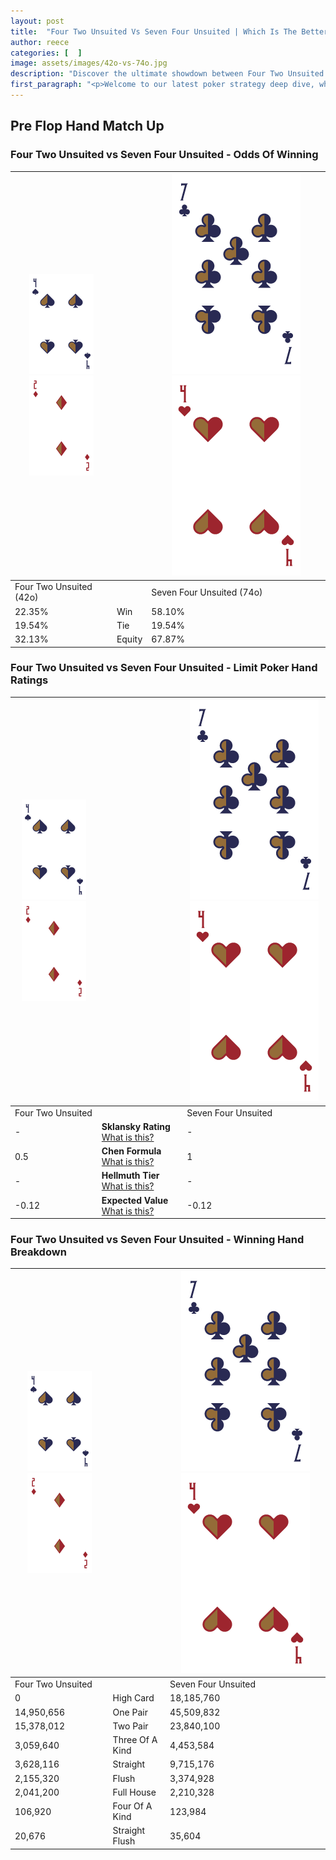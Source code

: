 ```yaml
---
layout: post
title:  "Four Two Unsuited Vs Seven Four Unsuited | Which Is The Better Hand In Poker? A Complete Guide"
author: reece
categories: [  ]
image: assets/images/42o-vs-74o.jpg
description: "Discover the ultimate showdown between Four Two Unsuited and Seven Four Unsuited in poker! Uncover the odds, strategies, and scenarios where one hand triumphs over the other. Get ready to up your poker game with this thrilling analysis."
first_paragraph: "<p>Welcome to our latest poker strategy deep dive, where we're pitting two distinct hands against each other in a high-stakes showdown: Four Two Unsuited vs Seven Four Unsuited.</p><p>In the dynamic world of poker, every decision counts, and knowing which hand holds the upper hand is key to your success at the table.</p><p>In this article, we'll dissect these two hands, explore the scenarios where one dominates the other, and equip you with the knowledge to make strategic choices that can tip the odds in your favor.</p><p>Get ready to unravel the intriguing dynamics of these poker hands and elevate your game to new heights.</p>"
---
```




[comment]: # (sp0)

## Pre Flop Hand Match Up

<div class="table hand-ratings" markdown="1"> 



### Four Two Unsuited vs Seven Four Unsuited - Odds Of Winning


    
| ![image info](assets/images/hand1/4.png) ![image info](assets/images/hand1/2o.png) |  | ![image info](assets/images/hand2/7.png) ![image info](assets/images/hand2/4o.png) |
| -------- | -------- | -------- |
| Four Two Unsuited (42o) |  | Seven Four Unsuited (74o) |
| 22.35% | Win | 58.10% |
| 19.54% | Tie | 19.54% |
| 32.13% | Equity | 67.87% |




[comment]: # (sp1)



### Four Two Unsuited vs Seven Four Unsuited - Limit Poker Hand Ratings


    
| ![image info](assets/images/hand1/4.png) ![image info](assets/images/hand1/2o.png) |  | ![image info](assets/images/hand2/7.png) ![image info](assets/images/hand2/4o.png) |
| -------- | -------- | -------- |
| Four Two Unsuited |  | Seven Four Unsuited |
| - | **Sklansky Rating** [What is this?](/sklansky-rating-explained) | - |
| 0.5 | **Chen Formula** [What is this?](/chen-formula-explained) | 1 |
| - | **Hellmuth Tier** [What is this?](/Hellmuth-tier-explained) | - |
| -0.12 | **Expected Value** [What is this?](/expected-value-explained) | -0.12 |




[comment]: # (sp2)



### Four Two Unsuited vs Seven Four Unsuited - Winning Hand Breakdown


    
| ![image info](assets/images/hand1/4.png) ![image info](assets/images/hand1/2o.png) |  | ![image info](assets/images/hand2/7.png) ![image info](assets/images/hand2/4o.png) |
| -------- | -------- | -------- |
| Four Two Unsuited |  | Seven Four Unsuited |
| 0 | High Card | 18,185,760 |
| 14,950,656 | One Pair | 45,509,832 |
| 15,378,012 | Two Pair | 23,840,100 |
| 3,059,640 | Three Of A Kind | 4,453,584 |
| 3,628,116 | Straight | 9,715,176 |
| 2,155,320 | Flush | 3,374,928 |
| 2,041,200 | Full House | 2,210,328 |
| 106,920 | Four Of A Kind | 123,984 |
| 20,676 | Straight Flush | 35,604 |




[comment]: # (sp3)



</div>

[comment]: # (sp4)



[comment]: # (sp5)

